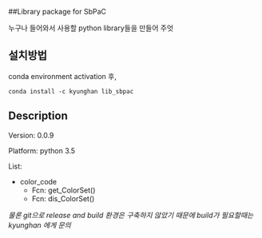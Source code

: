 ##Library package for SbPaC

누구나 들어와서 사용할 python library들을 만들어 주엇

## 설치방법
conda environment activation 후, 

```conda
conda install -c kyunghan lib_sbpac
```

## Description

Version: 0.0.9

Platform: python 3.5

List: 

* color_code
  * Fcn: get_ColorSet()
  * Fcn: dis_ColorSet()

*물론 git으로 release and build 환경은 구축하지 않았기 때문에 build가 필요할때는 kyunghan 에게 문의*